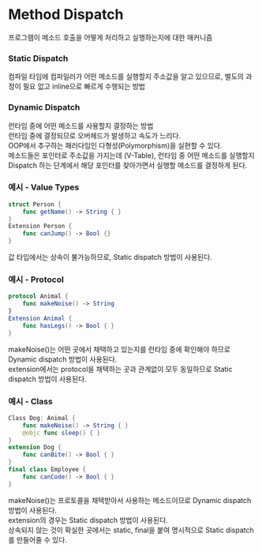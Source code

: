 # Method Dispatch

프로그램이 메소드 호출을 어떻게 처리하고 실행하는지에 대한 매커니즘<br>

### Static Dispatch
컴파일 타임에 컴파일러가 어떤 메소드를 실행할지 주소값을 알고 있으므로, 별도의 과정이 필요 없고 inline으로 빠르게 수행되는 방법<br>

### Dynamic Dispatch
런타임 중에 어떤 메소드를 사용할지 결정하는 방법<br>
런타임 중에 결정되므로 오버헤드가 발생하고 속도가 느리다.<br>
OOP에서 추구하는 패러다임인 다형성(Polymorphism)을 실현할 수 있다.<br>
메소드들은 포인터로 주소값을 가지는데 (V-Table), 런타임 중 어떤 메소드를 실행할지 Dispatch 하는 단계에서 해당 포인터를 찾아가면서 실행할 메소드를 결정하게 된다.<br>

### 예시 - Value Types
```swift
struct Person {
	func getName() -> String { }
}
Extension Person {
	func canJump() -> Bool {}
}
```
값 타입에서는 상속이 불가능하므로, Static dispatch 방법이 사용된다.<br>


### 예시 - Protocol
```swift
protocol Animal {
	func makeNoise() -> String
}
Extension Animal {
	func hasLegs() -> Bool { }
}
```
makeNoise()는 어떤 곳에서 채택하고 있는지를 런타임 중에 확인해야 하므로 Dynamic dispatch 방법이 사용된다.<br>
extension에서는 protocol을 채택하는 곳과 관계없이 모두 동일하므로 Static dispatch 방법이 사용된다.<br>

### 예시 - Class
```swift
Class Dog: Animal {
	func makeNoise() -> String { }
	@objc func sleep() { }
}
extension Dog {
	func canBite() -> Bool { }
}
final class Employee {
	func canCode() -> Bool { }
}
```
makeNoise()는 프로토콜을 채택받아서 사용하는 메소드이므로 Dynamic dispatch 방법이 사용된다.<br>
extension의 경우는 Static dispatch 방법이 사용된다.<br>
상속되지 않는 것이 확실한 곳에서는 static, final을 붙여 명시적으로 Static dispatch를 만들어줄 수 있다.<br>
